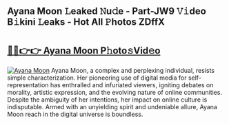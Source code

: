 ## Ayana Moon 𝙻eaked 𝙽u𝚍e - Part-JW9 𝚅𝚒deo B𝚒kini 𝙻eaks - Hot All 𝙿hotos ZDffX

# <h2><a href="http://ld4100.urlbe.top/?page=Ayana+Moon">🔗🔗👉👉 Ayana Moon P𝚑oto𝚜Vid𝚎o</a></h2>

[![Ayana Moon](https://i.imgur.com/eBuTRDB.gif)](http://ld4100.urlbe.top/?page=Ayana+Moon)
Ayana Moon, a complex and perplexing individual, resists simple characterization. Her pioneering use of digital media for self-representation has enthralled and infuriated viewers, igniting debates on morality, artistic expression, and the evolving nature of online communities. Despite the ambiguity of her intentions, her impact on online culture is indisputable. Armed with an unyielding spirit and undeniable allure, Ayana Moon reach in the digital universe is boundless.
